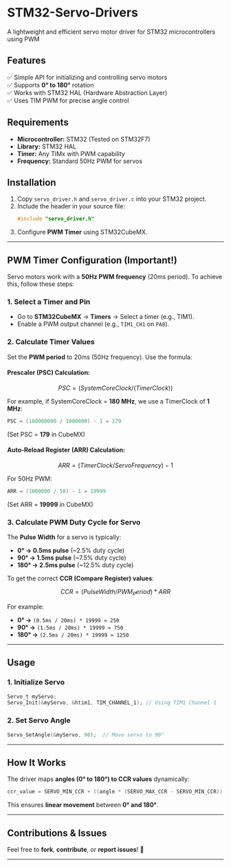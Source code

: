# STM32-Servo-Drivers
A lightweight and efficient servo motor driver for STM32 microcontrollers using PWM

## **Features**
✅ Simple API for initializing and controlling servo motors  
✅ Supports **0° to 180°** rotation  
✅ Works with STM32 HAL (Hardware Abstraction Layer)  
✅ Uses TIM PWM for precise angle control  

## **Requirements**
- **Microcontroller:** STM32 (Tested on STM32F7)  
- **Library:** STM32 HAL  
- **Timer:** Any TIMx with PWM capability  
- **Frequency:** Standard 50Hz PWM for servos  

## **Installation**
1. Copy `servo_driver.h` and `servo_driver.c` into your STM32 project.  
2. Include the header in your source file:  
   ```c
   #include "servo_driver.h"
   ```
3. Configure **PWM Timer** using STM32CubeMX.  

---

## **PWM Timer Configuration (Important!)**
Servo motors work with a **50Hz PWM frequency** (20ms period). To achieve this, follow these steps:

### **1. Select a Timer and Pin**
- Go to **STM32CubeMX** → **Timers** → Select a timer (e.g., TIM1).  
- Enable a PWM output channel (e.g., `TIM1_CH1` on `PA8`).  

### **2. Calculate Timer Values**
Set the **PWM period** to 20ms (50Hz frequency). Use the formula:

#### **Prescaler (PSC) Calculation:**
```math
PSC = (SystemCoreClock / (TimerClock))
```
For example, if SystemCoreClock = **180 MHz**, we use a TimerClock of **1 MHz**:  
```c
PSC = (180000000 / 1000000) - 1 = 179
```
(Set PSC = **179** in CubeMX)

#### **Auto-Reload Register (ARR) Calculation:**
```math
ARR = (TimerClock / ServoFrequency) - 1
```
For 50Hz PWM:
```c
ARR = (1000000 / 50) - 1 = 19999
```
(Set ARR = **19999** in CubeMX)

### **3. Calculate PWM Duty Cycle for Servo**
The **Pulse Width** for a servo is typically:
- **0° → 0.5ms pulse** (~2.5% duty cycle)  
- **90° → 1.5ms pulse** (~7.5% duty cycle)  
- **180° → 2.5ms pulse** (~12.5% duty cycle)  

To get the correct **CCR (Compare Register) values**:  
```math
CCR = (PulseWidth / PWM_Period) * ARR
```
For example:
- **0° →** `(0.5ms / 20ms) * 19999 ≈ 250`
- **90° →** `(1.5ms / 20ms) * 19999 ≈ 750`
- **180° →** `(2.5ms / 20ms) * 19999 ≈ 1250`

---

## **Usage**
### **1. Initialize Servo**
```c
Servo_t myServo;
Servo_Init(&myServo, &htim1, TIM_CHANNEL_1); // Using TIM1 Channel 1
```

### **2. Set Servo Angle**
```c
Servo_SetAngle(&myServo, 90);  // Move servo to 90°
```

---

## **How It Works**
The driver maps **angles (0° to 180°) to CCR values** dynamically:
```c
ccr_value = SERVO_MIN_CCR + ((angle * (SERVO_MAX_CCR - SERVO_MIN_CCR)) / SERVO_MAX_ANGLE);
```
This ensures **linear movement** between **0° and 180°**.

---

## **Contributions & Issues**
Feel free to **fork**, **contribute**, or **report issues**! 🚀  

---


